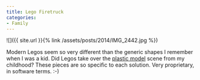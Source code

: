 ```yaml
---
title: Lego Firetruck
categories:
- Family
---
```


![]({{ site.url }}{% link /assets/posts/2014/IMG_2442.jpg %})
  



Modern Legos seem so very different than the generic shapes I remember when I was a kid. Did Legos take over the [plastic model](http://en.wikipedia.org/wiki/Plastic_model) scene from my childhood? These pieces are so specific to each solution. Very proprietary, in software terms. :-)
